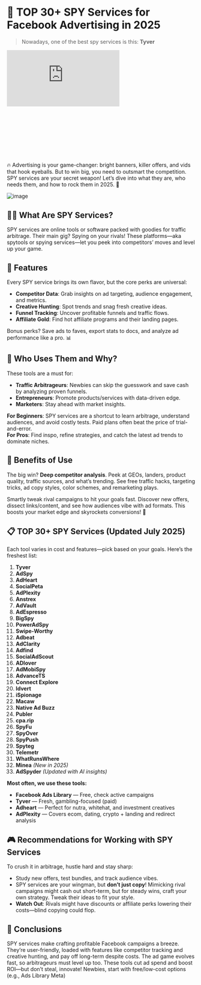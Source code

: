 # 🎯 TOP 30+ SPY Services for Facebook Advertising in 2025

>Nowadays, one of the best spy services is this: **Tyver**

<div class="mb-8" style="aspect-ratio: 16/9;">
  <iframe class="w-full h-full rounded-lg" src="https://www.youtube.com/embed/erpbU3Yw11k?si=LJyNDkJbFETEBA0-" title="YouTube video player" frameborder="0" allow="accelerometer; autoplay; clipboard-write; encrypted-media; gyroscope; picture-in-picture; web-share" referrerpolicy="strict-origin-when-cross-origin" allowfullscreen></iframe>
</div>

🔥 Advertising is your game-changer: bright banners, killer offers, and vids that hook eyeballs. But to win big, you need to outsmart the competition. SPY services are your secret weapon\! Let’s dive into what they are, who needs them, and how to rock them in 2025\. 🚀

![image](/img/3.7/image1.webp)

## 🕵️‍♂️ What Are SPY Services?

SPY services are online tools or software packed with goodies for traffic arbitrage. Their main gig? Spying on your rivals\! These platforms—aka spytools or spying services—let you peek into competitors’ moves and level up your game.

## 🌟 Features

Every SPY service brings its own flavor, but the core perks are universal:

* **Competitor Data**: Grab insights on ad targeting, audience engagement, and metrics.  
* **Creative Hunting**: Spot trends and snag fresh creative ideas.  
* **Funnel Tracking**: Uncover profitable funnels and traffic flows.  
* **Affiliate Gold**: Find hot affiliate programs and their landing pages.

Bonus perks? Save ads to faves, export stats to docs, and analyze ad performance like a pro. 📊

## 👥 Who Uses Them and Why?

These tools are a must for:

* **Traffic Arbitrageurs**: Newbies can skip the guesswork and save cash by analyzing proven funnels.  
* **Entrepreneurs**: Promote products/services with data-driven edge.  
* **Marketers**: Stay ahead with market insights.

**For Beginners**: SPY services are a shortcut to learn arbitrage, understand audiences, and avoid costly tests. Paid plans often beat the price of trial-and-error.  
**For Pros**: Find inspo, refine strategies, and catch the latest ad trends to dominate niches.

## 💪 Benefits of Use

The big win? **Deep competitor analysis**. Peek at GEOs, landers, product quality, traffic sources, and what’s trending. See free traffic hacks, targeting tricks, ad copy styles, color schemes, and remarketing plays.

Smartly tweak rival campaigns to hit your goals fast. Discover new offers, dissect links/content, and see how audiences vibe with ad formats. This boosts your market edge and skyrockets conversions\! 🌟

## 📋 TOP 30+ SPY Services (Updated July 2025\)

Each tool varies in cost and features—pick based on your goals. Here’s the freshest list:

1. **Tyver**  
2. **AdSpy**  
3. **AdHeart**  
4. **SocialPeta**  
5. **AdPlexity**  
6. **Anstrex**  
7. **AdVault**  
8. **AdEspresso**  
9. **BigSpy**  
10. **PowerAdSpy**  
11. **Swipe-Worthy**  
12. **Adbeat**  
13. **AdClarity**  
14. **Adfind**  
15. **SocialAdScout**  
16. **ADlover**  
17. **AdMobiSpy**  
18. **AdvanceTS**  
19. **Connect Explore**  
20. **Idvert**  
21. **iSpionage**  
22. **Macaw**  
23. **Native Ad Buzz**  
24. **Publer**  
25. **cpa.rip**  
26. **SpyFu**  
27. **SpyOver**  
28. **SpyPush**  
29. **Spyteg**  
30. **Telemetr**  
31. **WhatRunsWhere**  
32. **Minea** *(New in 2025\)*  
33. **AdSpyder** *(Updated with AI insights)*

**Most often, we use these tools:**

* **Facebook Ads Library** — Free, check active campaigns  
* **Tyver** — Fresh, gambling-focused (paid)  
* **Adheart** — Perfect for nutra, whitehat, and investment creatives  
* **AdPlexity** — Covers ecom, dating, crypto \+ landing and redirect analysis

## 🎮 Recommendations for Working with SPY Services

To crush it in arbitrage, hustle hard and stay sharp:

* Study new offers, test bundles, and track audience vibes.  
* SPY services are your wingman, but **don’t just copy**\! Mimicking rival campaigns might cash out short-term, but for steady wins, craft your own strategy. Tweak their ideas to fit your style.  
* **Watch Out**: Rivals might have discounts or affiliate perks lowering their costs—blind copying could flop.

## 🎉 Conclusions

SPY services make crafting profitable Facebook campaigns a breeze. They’re user-friendly, loaded with features like competitor tracking and creative hunting, and pay off long-term despite costs. The ad game evolves fast, so arbitrageurs must level up too. These tools cut ad spend and boost ROI—but don’t steal, innovate\! Newbies, start with free/low-cost options (e.g., Ads Library Meta) 

